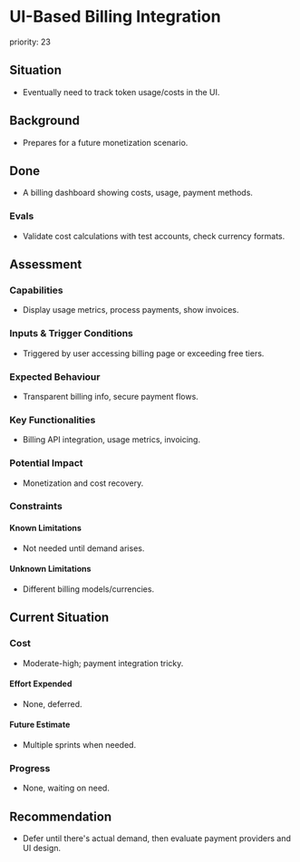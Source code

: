 # UI-Based Billing Integration

priority: 23

## Situation

- Eventually need to track token usage/costs in the UI.

## Background

- Prepares for a future monetization scenario.

## Done

- A billing dashboard showing costs, usage, payment methods.

### Evals

- Validate cost calculations with test accounts, check currency formats.

## Assessment

### Capabilities

- Display usage metrics, process payments, show invoices.

### Inputs & Trigger Conditions

- Triggered by user accessing billing page or exceeding free tiers.

### Expected Behaviour

- Transparent billing info, secure payment flows.

### Key Functionalities

- Billing API integration, usage metrics, invoicing.

### Potential Impact

- Monetization and cost recovery.

### Constraints

#### Known Limitations

- Not needed until demand arises.

#### Unknown Limitations

- Different billing models/currencies.

## Current Situation

### Cost

- Moderate-high; payment integration tricky.

#### Effort Expended

- None, deferred.

#### Future Estimate

- Multiple sprints when needed.

### Progress

- None, waiting on need.

## Recommendation

- Defer until there's actual demand, then evaluate payment providers and UI
  design.
